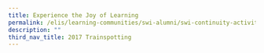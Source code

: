 ```yaml
---
title: Experience the Joy of Learning
permalink: /elis/learning-communities/swi-alumni/swi-continuity-activities/experience-the-joy-of-learning/
description: ""
third_nav_title: 2017 Trainspotting
---
```


